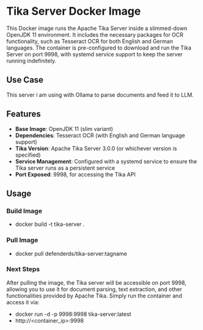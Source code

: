 # Tika Server Docker Image

This Docker image runs the Apache Tika Server inside a slimmed-down OpenJDK 11 environment. It includes the necessary packages for OCR functionality, such as Tesseract OCR for both English and German languages. The container is pre-configured to download and run the Tika Server on port 9998, with systemd service support to keep the server running indefinitely.

## Use Case
This server i am using with Ollama to parse documents and feed it to LLM.

## Features

- **Base Image**: OpenJDK 11 (slim variant)
- **Dependencies**: Tesseract OCR (with English and German language support)
- **Tika Version**: Apache Tika Server 3.0.0 (or whichever version is specified)
- **Service Management**: Configured with a systemd service to ensure the Tika server runs as a persistent service
- **Port Exposed**: 9998, for accessing the Tika API

## Usage

### Build Image
- docker build -t tika-server .

### Pull Image
- docker pull defenderds/tika-server:tagname

### Next Steps
After pulling the image, the Tika server will be accessible on port 9998, allowing you to use it for document parsing, text extraction, and other functionalities provided by Apache Tika. Simply run the container and access it via:
- docker run -d -p 9998:9998 tika-server:latest
- http://<container_ip>:9998



